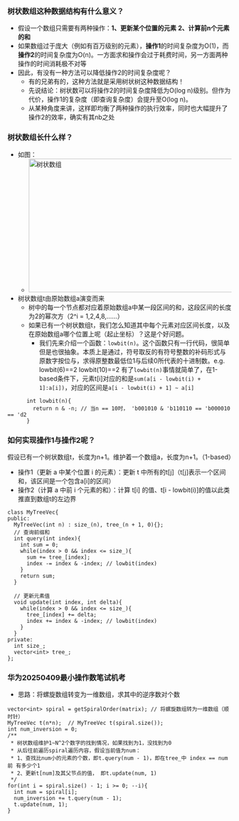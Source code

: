 ### 树状数组这种数据结构有什么意义？
- 假设一个数组只需要有两种操作：**1、更新某个位置的元素**  **2、计算前n个元素的和**
- 如果数组过于庞大（例如有百万级别的元素），**操作1**的时间复杂度为O(1)，而**操作2**的时间复杂度为O(n)。一方面求和操作会过于耗费时间，另一方面两种操作的时间消耗极不对等
- 因此，有没有一种方法可以降低操作2的时间复杂度呢？
  - 有的兄弟有的，这种方法就是采用树状树这种数据结构！
  - 先说结论：树状数可以将操作2的时间复杂度降低为O(log n)级别。但作为代价，操作1的复杂度（即查询复杂度）会提升至O(log n)。
  - 从某种角度来讲，这样即均衡了两种操作的执行效率，同时也大幅提升了操作2的效率，确实有其nb之处
### 树状数组长什么样？
- 如图：
  - <img src="https://img-blog.csdnimg.cn/0f4d37bbe0db4b5a8e2d135f9561af77.png" alt="树状数组" width="500px" height="300px">
- 树状数组t由原始数组a演变而来
  - 树中的每一个节点都对应着原始数组a中某一段区间的和，这段区间的长度为2的幂次方（2^i = 1,2,4,8,……）
  - 如果已有一个树状数组t，我们怎么知道其中每个元素对应区间长度，以及在原始数组a哪个位置上呢（起止坐标）？这是个好问题。
    - 我们先来介绍一个函数：`lowbit(n)`。这个函数只有一行代码，很简单但是也很抽象。本质上是通过，符号取反的有符号整数的补码形式与原数字按位与，求得原整数最低位1与后续0所代表的十进制数。e.g. lowbit(6)==2   lowbit(10)==2    有了`lowbit(n)`事情就简单了，在1-based条件下，元素t[i]对应的和是`sum(a[i - lowbit(i) + 1]:a[i])`，对应的区间是`a[i - lowbit(i) + 1] ~ a[i]`
``` CXX
      int lowbit(n){
        return n & -n; // 当n == 10时， 'b001010 & 'b110110 == 'b000010 == 'd2
      }
```
### 如何实现操作1与操作2呢？
假设已有一个树状数组t，长度为n+1。维护着一个数组a，长度为n+1。（1-based）
- 操作1（更新 a 中某个位置 i 的元素）：更新 t 中所有的t[j]（t[j]表示一个区间和，该区间是一个包含a[i]的区间）
- 操作2（计算 a 中前 i 个元素的和）：计算 t[i] 的值、t[i - lowbit(i)]的值以此类推直到数组t的左边界
``` CXX
class MyTreeVec{
public:
  MyTreeVec(int n) : size_(n), tree_(n + 1, 0){};
  // 查询前缀和
  int query(int index){
    int sum = 0;
    while(index > 0 && index <= size_){
      sum += tree_[index];
      index -= index & -index; // lowbit(index)
    }
    return sum;
  }

  // 更新元素值
  void update(int index, int delta){
    while(index > 0 && index <= size_){
      tree_[index] += delta;
      index += index & -index; // lowbit(index)
    }
  }
private:
  int size_;
  vector<int> tree_;
};
```

### 华为20250409最小操作数笔试机考
- 思路：将螺旋数组转变为一维数组，求其中的逆序数对个数
```CXX
vector<int> spiral = getSpiralOrder(matrix); // 将螺旋数组转为一维数组（顺时针）
MyTreeVec t(n*n);  // MyTreeVec t(spiral.size());
int num_inversion = 0;
/**
 * 树状数组维护1~N^2个数字的找到情况，如果找到为1，没找到为0
 * 从后往前遍历spiral遍历内容，假设当前值为num：
 * 1、查找比num小的元素的个数，即t.query(num - 1)，即在tree_中 index == num前 有多少个1
 * 2、更新t[num]及其父节点的值， 即t.update(num, 1)
 */
for(int i = spiral.size() - 1; i >= 0; --i){
  int num = spiral[i];
  num_inversion += t.query(num - 1);
  t.update(num, 1);
}
```






